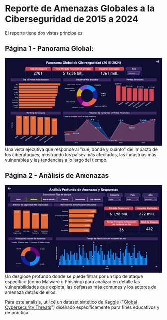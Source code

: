 # Reporte de Amenazas Globales a la Ciberseguridad de 2015 a 2024

El reporte tiene dos vistas principales:

## Página 1 - Panorama Global: 
![](./pag-1-PanoramaGlobal.png)
Una vista ejecutiva que responde al "qué, dónde y cuánto" del impacto de los ciberataques, mostrando los países más afectados, las industrias más vulnerables y las tendencias a lo largo del tiempo.

## Página 2 - Análisis de Amenazas 
![](./pag-2-Analisis-de-Amenazas.png)
Un desglose profundo donde se puede filtrar por un tipo de ataque específico (como Malware o Phishing) para analizar en detalle las vulnerabilidades que explota, las defensas más comunes y los actores de amenaza detrás de ellos.

Para este análisis, utilicé un dataset sintético de Kaggle ("[Global Cybersecurity Threats](https://www.kaggle.com/datasets/atharvasoundankar/global-cybersecurity-threats-2015-2024)") diseñado específicamente para fines educativos y de práctica.

